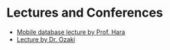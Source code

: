 Lectures and Conferences
======

- [Mobile database lecture by Prof. Hara](./mobile_database.md)
- [Lecture by Dr. Ozaki](./ozaki.md)